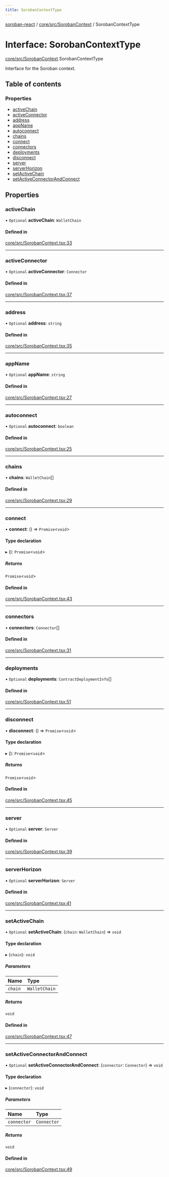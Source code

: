 ```yaml
---
title: SorobanContextType
---
```

[soroban-react](../README.md) / [core/src/SorobanContext](../modules/core_src_SorobanContext.md) / SorobanContextType

# Interface: SorobanContextType

[core/src/SorobanContext](../modules/core_src_SorobanContext.md).SorobanContextType

Interface for the Soroban context.

## Table of contents

### Properties

- [activeChain](core_src_SorobanContext.SorobanContextType.md#activechain)
- [activeConnector](core_src_SorobanContext.SorobanContextType.md#activeconnector)
- [address](core_src_SorobanContext.SorobanContextType.md#address)
- [appName](core_src_SorobanContext.SorobanContextType.md#appname)
- [autoconnect](core_src_SorobanContext.SorobanContextType.md#autoconnect)
- [chains](core_src_SorobanContext.SorobanContextType.md#chains)
- [connect](core_src_SorobanContext.SorobanContextType.md#connect)
- [connectors](core_src_SorobanContext.SorobanContextType.md#connectors)
- [deployments](core_src_SorobanContext.SorobanContextType.md#deployments)
- [disconnect](core_src_SorobanContext.SorobanContextType.md#disconnect)
- [server](core_src_SorobanContext.SorobanContextType.md#server)
- [serverHorizon](core_src_SorobanContext.SorobanContextType.md#serverhorizon)
- [setActiveChain](core_src_SorobanContext.SorobanContextType.md#setactivechain)
- [setActiveConnectorAndConnect](core_src_SorobanContext.SorobanContextType.md#setactiveconnectorandconnect)

## Properties

### activeChain

• `Optional` **activeChain**: `WalletChain`

#### Defined in

[core/src/SorobanContext.tsx:33](https://github.com/paltalabs/soroban-react/blob/cce29de/packages/core/src/SorobanContext.tsx#L33)

___

### activeConnector

• `Optional` **activeConnector**: `Connector`

#### Defined in

[core/src/SorobanContext.tsx:37](https://github.com/paltalabs/soroban-react/blob/cce29de/packages/core/src/SorobanContext.tsx#L37)

___

### address

• `Optional` **address**: `string`

#### Defined in

[core/src/SorobanContext.tsx:35](https://github.com/paltalabs/soroban-react/blob/cce29de/packages/core/src/SorobanContext.tsx#L35)

___

### appName

• `Optional` **appName**: `string`

#### Defined in

[core/src/SorobanContext.tsx:27](https://github.com/paltalabs/soroban-react/blob/cce29de/packages/core/src/SorobanContext.tsx#L27)

___

### autoconnect

• `Optional` **autoconnect**: `boolean`

#### Defined in

[core/src/SorobanContext.tsx:25](https://github.com/paltalabs/soroban-react/blob/cce29de/packages/core/src/SorobanContext.tsx#L25)

___

### chains

• **chains**: `WalletChain`[]

#### Defined in

[core/src/SorobanContext.tsx:29](https://github.com/paltalabs/soroban-react/blob/cce29de/packages/core/src/SorobanContext.tsx#L29)

___

### connect

• **connect**: () => `Promise`\<`void`\>

#### Type declaration

▸ (): `Promise`\<`void`\>

##### Returns

`Promise`\<`void`\>

#### Defined in

[core/src/SorobanContext.tsx:43](https://github.com/paltalabs/soroban-react/blob/cce29de/packages/core/src/SorobanContext.tsx#L43)

___

### connectors

• **connectors**: `Connector`[]

#### Defined in

[core/src/SorobanContext.tsx:31](https://github.com/paltalabs/soroban-react/blob/cce29de/packages/core/src/SorobanContext.tsx#L31)

___

### deployments

• `Optional` **deployments**: `ContractDeploymentInfo`[]

#### Defined in

[core/src/SorobanContext.tsx:51](https://github.com/paltalabs/soroban-react/blob/cce29de/packages/core/src/SorobanContext.tsx#L51)

___

### disconnect

• **disconnect**: () => `Promise`\<`void`\>

#### Type declaration

▸ (): `Promise`\<`void`\>

##### Returns

`Promise`\<`void`\>

#### Defined in

[core/src/SorobanContext.tsx:45](https://github.com/paltalabs/soroban-react/blob/cce29de/packages/core/src/SorobanContext.tsx#L45)

___

### server

• `Optional` **server**: `Server`

#### Defined in

[core/src/SorobanContext.tsx:39](https://github.com/paltalabs/soroban-react/blob/cce29de/packages/core/src/SorobanContext.tsx#L39)

___

### serverHorizon

• `Optional` **serverHorizon**: `Server`

#### Defined in

[core/src/SorobanContext.tsx:41](https://github.com/paltalabs/soroban-react/blob/cce29de/packages/core/src/SorobanContext.tsx#L41)

___

### setActiveChain

• `Optional` **setActiveChain**: (`chain`: `WalletChain`) => `void`

#### Type declaration

▸ (`chain`): `void`

##### Parameters

| Name | Type |
| :------ | :------ |
| `chain` | `WalletChain` |

##### Returns

`void`

#### Defined in

[core/src/SorobanContext.tsx:47](https://github.com/paltalabs/soroban-react/blob/cce29de/packages/core/src/SorobanContext.tsx#L47)

___

### setActiveConnectorAndConnect

• `Optional` **setActiveConnectorAndConnect**: (`connector`: `Connector`) => `void`

#### Type declaration

▸ (`connector`): `void`

##### Parameters

| Name | Type |
| :------ | :------ |
| `connector` | `Connector` |

##### Returns

`void`

#### Defined in

[core/src/SorobanContext.tsx:49](https://github.com/paltalabs/soroban-react/blob/cce29de/packages/core/src/SorobanContext.tsx#L49)
